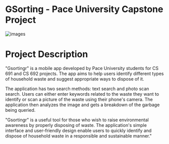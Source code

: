 **GSorting - Pace University Capstone Project**
===================================================

![images]([https://drive.google.com/file/d/14N46SVTr398LXxEgcOAmfyji4r8tCjbZ/view?usp=sharing](https://s2.loli.net/2023/03/09/WpcuLZxDNehbBJz.jpg))

**Project Description** 
=======================
"Gsortingr" is a mobile app developed by Pace University students for CS 691 and CS 692 projects. The app aims to help users identify different types of household waste and suggest appropriate ways to dispose of it.

The application has two search methods: text search and photo scan search. Users can either enter keywords related to the waste they want to identify or scan a picture of the waste using their phone's camera. The application then analyzes the image and gets a breakdown of the garbage being queried.

"Gsortingr"  is a useful tool for those who wish to raise environmental awareness by properly disposing of waste. The application's simple interface and user-friendly design enable users to quickly identify and dispose of household waste in a responsible and sustainable manner."
